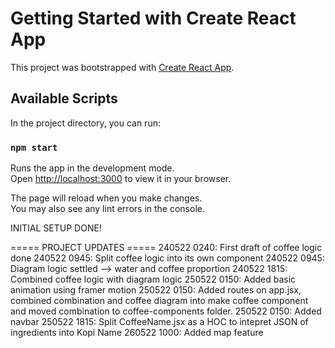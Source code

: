# Getting Started with Create React App

This project was bootstrapped with [Create React App](https://github.com/facebook/create-react-app).

## Available Scripts

In the project directory, you can run:

### `npm start`

Runs the app in the development mode.\
Open [http://localhost:3000](http://localhost:3000) to view it in your browser.

The page will reload when you make changes.\
You may also see any lint errors in the console.

INITIAL SETUP DONE!

===== PROJECT UPDATES =====
240522 0240: First draft of coffee logic done
240522 0945: Split coffee logic into its own component
240522 0945: Diagram logic settled --> water and coffee proportion
240522 1815: Combined coffee logic with diagram logic
250522 0150: Added basic animation using framer motion
250522 0150: Added routes on app.jsx, combined combination and coffee diagram into make coffee component and moved combination to coffee-components folder.
250522 0150: Added navbar
250522 1815: Split CoffeeName.jsx as a HOC to intepret JSON of ingredients into Kopi Name
260522 1000: Added map feature
